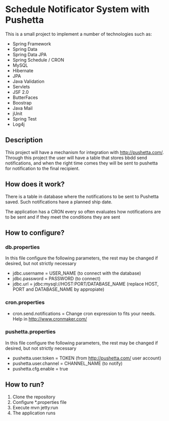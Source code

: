 # Schedule Notificator System with Pushetta

This is a small project to implement a number of technologies such as:

* Spring Framework
* Spring Data
* Spring Data JPA
* Spring Schedule / CRON
* MySQL
* Hibernate
* JPA
* Java Validation
* Servlets
* JSF 2.0
* ButterFaces
* Boostrap
* Java Mail
* jUnit
* Spring Test
* Log4j

## Description
This project will have a mechanism for integration with http://pushetta.com/. 
Through this project the user will have a table that stores bbdd send notifications, and when the right time comes they will be sent to 
pushetta for notification to the final recipient.

## How does it work?
There is a table in database where the notifications to be sent to Pushetta saved. Such notifications have a planned ship date.

The application has a CRON every so often evaluates how notifications are to be sent and if they meet the conditions they are sent

## How to configure?

### db.properties
In this file configure the following parameters, the rest may be changed if desired, but not strictly necessary

* jdbc.username = USER_NAME (to connect with the database)
* jdbc.password = PASSWORD (to connect)
* jdbc.url = jdbc:mysql://HOST:PORT/DATABASE_NAME (replace HOST, PORT and DATABASE_NAME by appropiate)

### cron.properties
* cron.send.notifications = Change cron expression to fits your needs. Help in http://www.cronmaker.com/

###  pushetta.properties
In this file configure the following parameters, the rest may be changed if desired, but not strictly necessary

 * pushetta.user.token = TOKEN (from http://pushetta.com/ user account)
 * pushetta.user.channel = CHANNEL_NAME (to notify)
 * pushetta.cfg.enable = true

## How to run?
1. Clone the repository
2. Configure *.properties file
2. Execute mvn jetty:run
3. The application runs